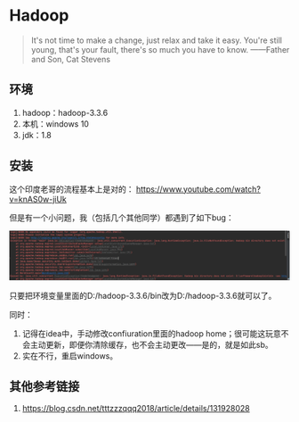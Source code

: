 # Hadoop

> It's not time to make a change, just relax and take it easy.
> You're still young, that's your fault, there's so much you have to know.
> ——Father and Son, Cat Stevens

## 环境

1. hadoop：hadoop-3.3.6
2. 本机：windows 10
3. jdk：1.8

## 安装

这个印度老哥的流程基本上是对的：
https://www.youtube.com/watch?v=knAS0w-jiUk

但是有一个小问题，我（包括几个其他同学）都遇到了如下bug：

![](./res/bug.png)

只要把环境变量里面的D:/hadoop-3.3.6/bin改为D:/hadoop-3.3.6就可以了。

同时：
1. 记得在idea中，手动修改confiuration里面的hadoop home；很可能这玩意不会主动更新，即便你清除缓存，也不会主动更改——是的，就是如此sb。
2. 实在不行，重启windows。

## 其他参考链接

1. https://blog.csdn.net/tttzzzqqq2018/article/details/131928028